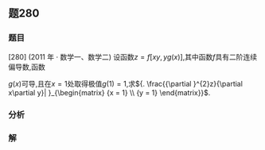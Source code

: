 ## 题280
### 题目
[280] (2011 年 · 数学一、数学二) 设函数$z = f\lbrack  {{xy},{yg}( x) }\rbrack$,其中函数$f$具有二阶连续偏导数,函数

$g( x)$可导,且在$x = 1$处取得极值$g( 1)  = 1$,求${. \frac{{\partial }^{2}z}{\partial x\partial y}| }_{\begin{matrix} {x = 1} \\  {y = 1} \end{matrix}}$.
### 分析

### 解